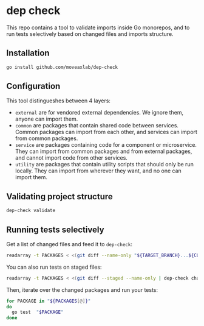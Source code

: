# dep check

This repo contains a tool to validate imports inside Go monorepos,
and to run tests selectively based on changed files and imports structure.

## Installation

```bash
go install github.com/moveaxlab/dep-check
```

## Configuration

This tool distingueshes between 4 layers:

- `external` are for vendored external dependencies. We ignore them, anyone can import them.
- `common` are packages that contain shared code between services.
  Common packages can import from each other, and services can import from common packages.
- `service` are packages containing code for a component or microservice.
  They can import from common packages and from external packages,
  and cannot import code from other services.
- `utility` are packages that contain utility scripts that should only be run locally.
  They can import from wherever they want, and no one can import them.

## Validating project structure

```bash
dep-check validate
```

## Running tests selectively

Get a list of changed files and feed it to `dep-check`:

```bash
readarray -t PACKAGES < <(git diff --name-only "${TARGET_BRANCH}...${CURRENT_BRANCH}" | dep-check changed-packages)
```

You can also run tests on staged files:

```bash
readarray -t PACKAGES < <(git diff --staged --name-only | dep-check changed-packages)
```

Then, iterate over the changed packages and run your tests:

```bash
for PACKAGE in "${PACKAGES[@]}"
do
  go test  "$PACKAGE"
done
```
